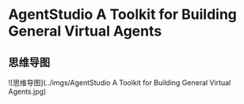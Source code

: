 # AgentStudio A Toolkit for Building General Virtual Agents

## 思维导图
![思维导图](../imgs/AgentStudio A Toolkit for Building General Virtual Agents.jpg)
